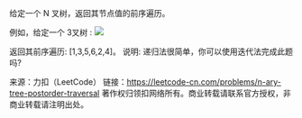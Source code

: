 给定一个 N 叉树，返回其节点值的前序遍历。

例如，给定一个 3叉树 :
![](https://assets.leetcode-cn.com/aliyun-lc-upload/uploads/2018/10/12/narytreeexample.png)


返回其前序遍历: [1,3,5,6,2,4]。
说明: 递归法很简单，你可以使用迭代法完成此题吗?

来源：力扣（LeetCode）
链接：https://leetcode-cn.com/problems/n-ary-tree-postorder-traversal
著作权归领扣网络所有。商业转载请联系官方授权，非商业转载请注明出处。